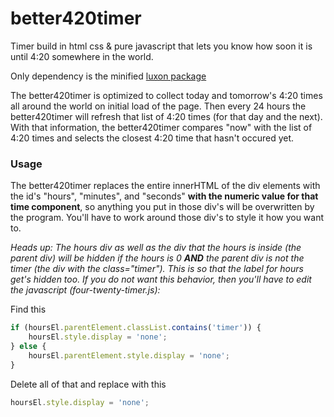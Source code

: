 # better420timer
Timer build in html css & pure javascript that lets you know how soon it is until 4:20 somewhere in the world.

Only dependency is the minified [luxon package](https://moment.github.io/luxon/api-docs/index.html)

The better420timer is optimized to collect today and tomorrow's 4:20 times all around the world on initial load of the page. Then every 24 hours the better420timer will refresh that list of 4:20 times (for that day and the next). With that information, the better420timer compares "now" with the list of 4:20 times and selects the closest 4:20 time that hasn't occured yet.

### Usage
The better420timer replaces the entire innerHTML of the div elements with the id's "hours", "minutes", and "seconds" **with the numeric value for that time component**, so anything you put in those div's will be overwritten by the program. You'll have to work around those div's to style it how you want to.

*Heads up: The hours div as well as the div that the hours is inside (the parent div) will be hidden if the hours is 0 **AND** the parent div is not the timer (the div with the class="timer"). This is so that the label for hours get's hidden too. If you do not want this behavior, then you'll have to edit the javascript (four-twenty-timer.js):*

Find this
```js
if (hoursEl.parentElement.classList.contains('timer')) {
    hoursEl.style.display = 'none';
} else {
    hoursEl.parentElement.style.display = 'none';
}
```

Delete all of that and replace with this
```js
hoursEl.style.display = 'none';
```
